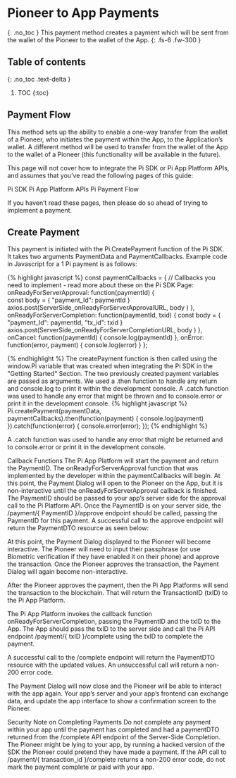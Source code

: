 
<!-- 
---
layout: default
title: Pioneer to App Payments
nav_order: 
--- 
-->
# Pioneer to App Payments
{: .no_toc }
This payment method creates a payment which will be sent from the wallet of the Pioneer to the wallet of the App. 
{: .fs-6 .fw-300 }

## Table of contents
{: .no_toc .text-delta }

1. TOC
{:toc}

## Payment Flow
This method sets up the ability to enable a one-way transfer from the wallet of a Pioneer, who initiates the payment within the App, to the Application’s wallet. A different method will be used to transfer from the wallet of the App to the wallet of a Pioneer (this functionality will be available in the future).

This page will not cover how to integrate the Pi SDK or Pi App Platform APIs, and assumes that you’ve read the following pages of this guide:

Pi SDK
Pi App Platform APIs
Pi Payment Flow

If you haven’t read these pages, then please do so ahead of trying to implement a payment.

## Create Payment
This payment is initiated with the Pi.CreatePayment function of the Pi SDK. It takes two arguments PaymentData and PaymentCallbacks. Example code in Javascript for a 1 Pi payment is as follows: 

{% highlight javascript %} 
const paymentCallbacks = {
  // Callbacks you need to implement - read more about these on the Pi SDK Page:
    onReadyForServerApproval: function(paymentId) {                 
        const body = { "payment_Id": paymentId }
        axios.post(ServerSide_onReadyForServerApprovalURL, body )  },
    onReadyForServerCompletion: function(paymentId, txid) { 
        const body = { "payment_Id": paymentId, "tx_id": txid }
        axios.post(ServerSide_onReadyForServerCompletionURL, body ) 
    },
    onCancel: function(paymentId) { 
        console.log(paymentId)
    },
    onError: function(error, payment) { 
        console.log(error) 
    }
};

{% endhighlight %}
The createPayment function is then called using the window.Pi variable that was created when integrating the Pi SDK in the "Getting Started" Section. The two previously created payment variables are passed as arguments. We used a .then function to handle any return and console.log to print it within the development console. A .catch function was used to handle any error that might be thrown and to console.error or print it in the development console.
{% highlight javascript %} Pi.createPayment(paymentData, paymentCallbacks).then(function(payment) { console.log(payment) }).catch(function(error) { console.error(error); }); {% endhighlight %}

A .catch function was used to handle any error that might be returned and to console.error or print it in the development console.

Callback Functions
The Pi App Platform will start the payment and return the PaymentID. The onReadyForServerApproval function that was implemented by the developer within the paymentCallbacks will begin. At this point, the Payment Dialog will open to the Pioneer on the App, but it is non-interactive until the onReadyForServerApproval callback is finished. The PaymentID should be passed to your app’s server side for the approval call to the Pi Platform API. Once the PaymentID is on your server side, the /payment/{ PaymentID }/approve endpoint should be called, passing the PaymentID for this payment. A successful call to the approve endpoint will return the PaymentDTO resource as seen below:

At this point, the Payment Dialog displayed to the Pioneer will become interactive. The Pioneer will need to input their passphrase (or use Biometric verification if they have enabled it on their phone) and approve the transaction. Once the Pioneer approves the transaction, the Payment Dialog will again become non-interactive.

After the Pioneer approves the payment, then the Pi App Platforms will send the transaction to the blockchain. That will return the TransactionID (txID) to the Pi App Platform.

The Pi App Platform invokes the callback function onReadyForServerCompletion, passing the PaymentID and the txID to the App. The App should pass the txID to the server side and call the Pi API endpoint /payment/{ txID }/complete using the txID to complete the payment.

A successful call to the /complete endpoint will return the PaymentDTO resource with the updated values. An unsuccessful call will return a non-200 error code.

The Payment Dialog will now close and the Pioneer will be able to interact with the app again. Your app’s server and your app’s frontend can exchange data, and update the app interface to show a confirmation screen to the Pioneer.

Security Note on Completing Payments
Do not complete any payment within your app until the payment has completed and had a paymentDTO returned from the /complete API endpoint of the Server-Side Completion. The Pioneer might be lying to your app, by running a hacked version of the SDK the Pioneer could pretend they have made a payment. If the API call to /payment/{ transaction_id }/complete returns a non-200 error code, do not mark the payment complete or paid with your app.
